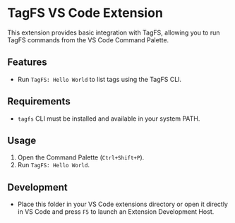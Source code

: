 # TagFS VS Code Extension

This extension provides basic integration with TagFS, allowing you to run TagFS commands from the VS Code Command Palette.

## Features

- Run `TagFS: Hello World` to list tags using the TagFS CLI.

## Requirements

- `tagfs` CLI must be installed and available in your system PATH.

## Usage

1. Open the Command Palette (`Ctrl+Shift+P`).
2. Run `TagFS: Hello World`.

## Development

- Place this folder in your VS Code extensions directory or open it directly in VS Code and press `F5` to launch an Extension Development Host.